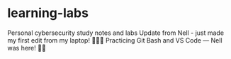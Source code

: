 # learning-labs
Personal cybersecurity study notes and labs
Update from Nell - just made my first edit from my laptop! 💪🏾✨
Practicing Git Bash and VS Code — Nell was here! 💪🏾
